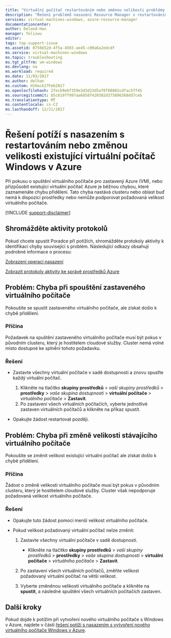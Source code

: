 ```yaml
---
title: "Virtuální počítač restartováním nebo změnou velikosti problémy v Azure | Microsoft Docs"
description: "Řešení problémů nasazení Resource Manager s restartováním nebo změnou velikosti existující virtuální počítač Windows v Azure"
services: virtual-machines-windows, azure-resource-manager
documentationcenter: 
author: Deland-Han
manager: felixwu
editor: 
tags: top-support-issue
ms.assetid: 0756b52d-4f5a-4503-ae45-c00a6a2edcdf
ms.service: virtual-machines-windows
ms.topic: troubleshooting
ms.tgt_pltfrm: vm-windows
ms.devlang: na
ms.workload: required
ms.date: 11/03/2017
ms.author: delhan
ms.custom: H1Hack27Feb2017
ms.openlocfilehash: 2fecb9ebf359e3d3d23d5af0f60882cdfac5ff45
ms.sourcegitcommit: b5c6197f997aa6858f420302d375896360dd7ceb
ms.translationtype: MT
ms.contentlocale: cs-CZ
ms.lasthandoff: 12/21/2017
---
```

# <a name="troubleshoot-deployment-issues-with-restarting-or-resizing-an-existing-windows-vm-in-azure"></a>Řešení potíží s nasazením s restartováním nebo změnou velikosti existující virtuální počítač Windows v Azure
Při pokusu o spuštění virtuálního počítače pro zastavený Azure (VM), nebo přizpůsobit existující virtuální počítač Azure je běžnou chybou, které zaznamenáte chybu přidělení. Tato chyba nastává clusteru nebo oblast buď nemá k dispozici prostředky nebo nemůže podporovat požadovaná velikost virtuálního počítače.

[!INCLUDE [support-disclaimer](../../../includes/support-disclaimer.md)]

## <a name="collect-activity-logs"></a>Shromážděte aktivity protokolů
Pokud chcete spustit Poradce při potížích, shromážděte protokoly aktivity k identifikaci chyby související s problém. Následující odkazy obsahují podrobné informace o procesu:

[Zobrazení operací nasazení](../../azure-resource-manager/resource-manager-deployment-operations.md)

[Zobrazit protokoly aktivity ke správě prostředků Azure](../../resource-group-audit.md)

## <a name="issue-error-when-starting-a-stopped-vm"></a>Problém: Chyba při spouštění zastaveného virtuálního počítače
Pokoušíte se spustit zastaveného virtuálního počítače, ale získat došlo k chybě přidělení.

### <a name="cause"></a>Příčina
Požadavek na spuštění zastaveného virtuálního počítače musí být pokus v původním clusteru, který je hostitelem cloudové služby. Cluster nemá volné místo dostupné ke splnění tohoto požadavku.

### <a name="resolution"></a>Řešení
* Zastavte všechny virtuální počítače v sadě dostupnosti a znovu spusťte každý virtuální počítač.
  
  1. Klikněte na tlačítko **skupiny prostředků** > *vaší skupiny prostředků* > **prostředky** > *vaše skupina dostupnosti* > **virtuální počítače** > *virtuálního počítače* > **Zastavit**.
  2. Po zastavení všech virtuálních počítačích, vyberte jednotlivé zastaven virtuálních počítačů a klikněte na příkaz spustit.
* Opakujte žádost restartovat později.

## <a name="issue-error-when-resizing-an-existing-vm"></a>Problém: Chyba při změně velikosti stávajícího virtuálního počítače
Pokoušíte se změnit velikost existující virtuální počítač ale získat došlo k chybě přidělení.

### <a name="cause"></a>Příčina
Žádost o změně velikosti virtuálního počítače musí být pokus v původním clusteru, který je hostitelem cloudové služby. Cluster však nepodporuje požadovaná velikost virtuálního počítače.

### <a name="resolution"></a>Řešení
* Opakujte tuto žádost pomocí menší velikost virtuálního počítače.
* Pokud velikost požadovaný virtuální počítač nelze změnit:
  
  1. Zastavte všechny virtuální počítače v sadě dostupnosti.
     
     * Klikněte na tlačítko **skupiny prostředků** > *vaší skupiny prostředků* > **prostředky** > *vaše skupina dostupnosti* > **virtuální počítače** > *virtuálního počítače* > **Zastavit**.
  2. Po zastavení všech virtuálních počítačů, změňte velikost požadovaný virtuální počítač na větší velikost.
  3. Vyberte změněnou velikostí virtuálního počítače a klikněte na **spustit**, a následné spuštění všech virtuálních počítačích zastaven.

## <a name="next-steps"></a>Další kroky
Pokud dojde k potížím při vytvoření nového virtuálního počítače s Windows v Azure, najdete v části [řešení potíží s nasazením s vytvoření nového virtuálního počítače Windows v Azure](troubleshoot-deployment-new-vm.md?toc=%2fazure%2fvirtual-machines%2fwindows%2ftoc.json).

